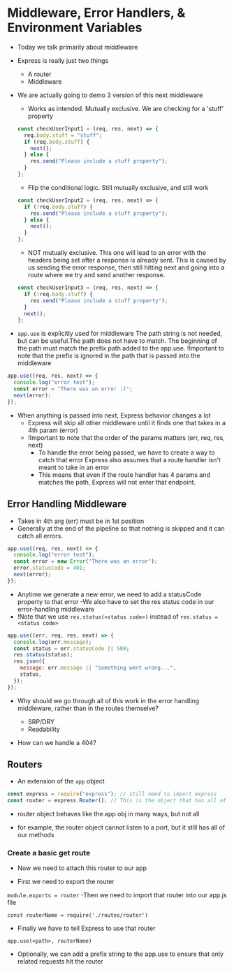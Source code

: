 # Middleware, Error Handlers, & Environment Variables

- Today we talk primarily about middleware

- Express is really just two things

  - A router
  - Middleware

- We are actually going to demo 3 version of this next middleware

  - Works as intended. Mutually exclusive. We are checking for a 'stuff' property

  ```js
  const checkUserInput1 = (req, res, next) => {
    req.body.stuff = "stuff";
    if (req.body.stuff) {
      next();
    } else {
      res.send("Please include a stuff property");
    }
  };
  ```

  - Flip the conditional logic. Still mutually exclusive, and still work

  ```javascript
  const checkUserInput2 = (req, res, next) => {
    if (!req.body.stuff) {
      res.send("Please include a stuff property");
    } else {
      next();
    }
  };
  ```

  - NOT mutually exclusive. This one will lead to an error with the headers being set after a response
    is already sent. This is caused by us sending the error response, then still hitting next and going into a route where we try and send
    another response.

  ```javascript
  const checkUserInput3 = (req, res, next) => {
    if (!req.body.stuff) {
      res.send("Please include a stuff property");
    }
    next();
  };
  ```

- `app.use` is explicitly used for middleware
  The path string is not needed, but can be useful.The path does not have to match. The beginning of the path must match the prefix path added to the app.use. !Important to note that the prefix is ignored in the path that is passed into the middleware

```javascript
app.use((req, res, next) => {
  console.log("error test");
  const error = "There was an error :(";
  next(error);
});
```

- When anything is passed into next, Express behavior changes a lot
  - Express will skip all other middleware until it finds one that takes in a 4th param (error)
  - !Important to note that the order of the params matters (err, req, res, next)
    - To handle the error being passed, we have to create a way to catch that error Express also assumes that a route handler isn't meant to take in an error
    - This means that even if the route handler has 4 params and matches the path, Express will not enter that endpoint.

## Error Handling Middleware

- Takes in 4th arg (err) must be in 1st position
- Generally at the end of the pipeline so that nothing is skipped and it can catch all errors.

```javascript
app.use((req, res, next) => {
  console.log("error test");
  const error = new Error("There was an error");
  error.statusCode = 401;
  next(error);
});
```

- Anytime we generate a new error, we need to add a statusCode property to that error
  -We also have to set the res status code in our error-handling middleware
- !Note that we use `res.status(<status code>)` instead of `res.status = <status code>`

```javascript
app.use((err, req, res, next) => {
  console.log(err.message);
  const status = err.statusCode || 500;
  res.status(status);
  res.json({
    message: err.message || "Something went wrong...",
    status,
  });
});
```

- Why should we go through all of this work in the error handling middleware, rather than in the routes themselve?

  - SRP/DRY
  - Readability

- How can we handle a 404?

## Routers

- An extension of the `app` object

```javascript
const express = require("express"); // still need to import express
const router = express.Router(); // This is the object that has all of our methods
```

- router object behaves like the app obj in many ways, but not all

- for example, the router object cannot listen to a port, but it still has all of our methods

### Create a basic get route

- Now we need to attach this router to our app

- First we need to export the router

`module.exports = router`
-Then we need to import that router into our app.js file

`const routerName = require('./routes/router')`

- Finally we have to tell Express to use that router

`app.use(<path>, routerName)`

- Optionally, we can add a prefix string to the app.use to ensure that only related requests hit the router

